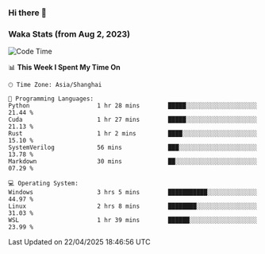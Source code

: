 ### Hi there 👋

### Waka Stats (from Aug 2, 2023)

<!--START_SECTION:waka-->
![Code Time](http://img.shields.io/badge/Code%20Time-782%20hrs%2020%20mins-blue)

📊 **This Week I Spent My Time On** 

```text
🕑︎ Time Zone: Asia/Shanghai

💬 Programming Languages: 
Python                   1 hr 28 mins        █████░░░░░░░░░░░░░░░░░░░░   21.44 % 
Cuda                     1 hr 27 mins        █████░░░░░░░░░░░░░░░░░░░░   21.13 % 
Rust                     1 hr 2 mins         ████░░░░░░░░░░░░░░░░░░░░░   15.10 % 
SystemVerilog            56 mins             ███░░░░░░░░░░░░░░░░░░░░░░   13.78 % 
Markdown                 30 mins             ██░░░░░░░░░░░░░░░░░░░░░░░   07.29 % 

💻 Operating System: 
Windows                  3 hrs 5 mins        ███████████░░░░░░░░░░░░░░   44.97 % 
Linux                    2 hrs 8 mins        ████████░░░░░░░░░░░░░░░░░   31.03 % 
WSL                      1 hr 39 mins        ██████░░░░░░░░░░░░░░░░░░░   23.99 % 
```


 Last Updated on 22/04/2025 18:46:56 UTC
<!--END_SECTION:waka-->
